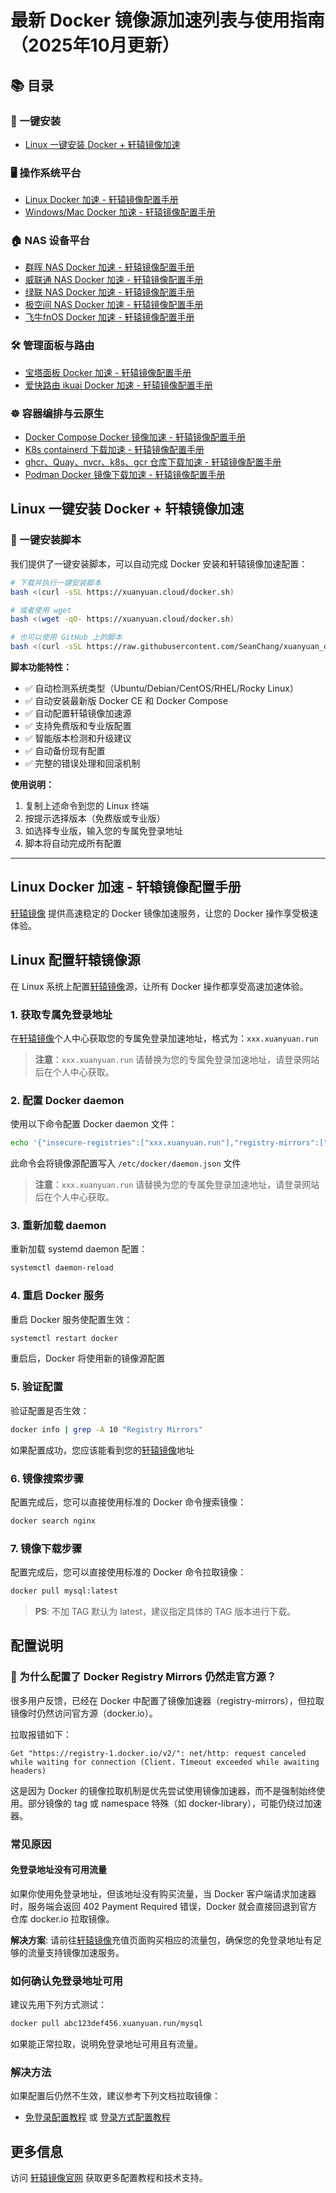 # 最新 Docker 镜像源加速列表与使用指南（2025年10月更新）

## 📚 目录

### 🚀 一键安装
- [Linux 一键安装 Docker + 轩辕镜像加速](#linux-一键安装-docker--轩辕镜像加速)

### 🖥️ 操作系统平台
- [Linux Docker 加速 - 轩辕镜像配置手册](#linux-配置轩辕镜像源)
- [Windows/Mac Docker 加速 - 轩辕镜像配置手册](./windows-mac-docker-guide.md)

### 🏠 NAS 设备平台
- [群晖 NAS Docker 加速 - 轩辕镜像配置手册](./synology-docker-guide.md)
- [威联通 NAS Docker 加速 - 轩辕镜像配置手册](./qnap-docker-guide.md)
- [绿联 NAS Docker 加速 - 轩辕镜像配置手册](./lvlian-docker-guide.md)
- [极空间 NAS Docker 加速 - 轩辕镜像配置手册](./jikongjian-docker-guide.md)
- [飞牛fnOS Docker 加速 - 轩辕镜像配置手册](./feiniu-docker-guide.md)

### 🛠️ 管理面板与路由
- [宝塔面板 Docker 加速 - 轩辕镜像配置手册](./baota-docker-guide.md)
- [爱快路由 ikuai Docker 加速 - 轩辕镜像配置手册](./ikuai-docker-guide.md)

### ☸️ 容器编排与云原生
- [Docker Compose Docker 镜像加速 - 轩辕镜像配置手册](./docker-compose-docker-guide.md)
- [K8s containerd 下载加速 - 轩辕镜像配置手册](./containerd-guide.md)
- [ghcr、Quay、nvcr、k8s、gcr 仓库下载加速 - 轩辕镜像配置手册](./docker-acceleration-guide.md)
- [Podman Docker 镜像下载加速 - 轩辕镜像配置手册](./podman-docker-guide.md)

## Linux 一键安装 Docker + 轩辕镜像加速

### 🚀 一键安装脚本

我们提供了一键安装脚本，可以自动完成 Docker 安装和轩辕镜像加速配置：

```bash
# 下载并执行一键安装脚本
bash <(curl -sSL https://xuanyuan.cloud/docker.sh)

# 或者使用 wget
bash <(wget -qO- https://xuanyuan.cloud/docker.sh)

# 也可以使用 GitHub 上的脚本
bash <(curl -sSL https://raw.githubusercontent.com/SeanChang/xuanyuan_docker_proxy/refs/heads/main/docker.sh)
```

**脚本功能特性：**
- ✅ 自动检测系统类型（Ubuntu/Debian/CentOS/RHEL/Rocky Linux）
- ✅ 自动安装最新版 Docker CE 和 Docker Compose
- ✅ 自动配置轩辕镜像加速源
- ✅ 支持免费版和专业版配置
- ✅ 智能版本检测和升级建议
- ✅ 自动备份现有配置
- ✅ 完整的错误处理和回滚机制

**使用说明：**
1. 复制上述命令到您的 Linux 终端
2. 按提示选择版本（免费版或专业版）
3. 如选择专业版，输入您的专属免登录地址
4. 脚本将自动完成所有配置

---

## Linux Docker 加速 - 轩辕镜像配置手册

<a href="https://xuanyuan.cloud/" target="_blank">轩辕镜像</a> 提供高速稳定的 Docker 镜像加速服务，让您的 Docker 操作享受极速体验。

## Linux 配置轩辕镜像源

在 Linux 系统上配置<a href="https://xuanyuan.cloud/" target="_blank">轩辕镜像</a>源，让所有 Docker 操作都享受高速加速体验。

### 1. 获取专属免登录地址

在<a href="https://xuanyuan.cloud/" target="_blank">轩辕镜像</a>个人中心获取您的专属免登录加速地址，格式为：`xxx.xuanyuan.run`

> **注意**：`xxx.xuanyuan.run` 请替换为您的专属免登录加速地址，请登录网站后在个人中心获取。

### 2. 配置 Docker daemon

使用以下命令配置 Docker daemon 文件：

```bash
echo '{"insecure-registries":["xxx.xuanyuan.run"],"registry-mirrors":["https://xxx.xuanyuan.run"]}' | sudo tee /etc/docker/daemon.json > /dev/null
```

此命令会将镜像源配置写入 `/etc/docker/daemon.json` 文件

> **注意**：`xxx.xuanyuan.run` 请替换为您的专属免登录加速地址，请登录网站后在个人中心获取。

### 3. 重新加载 daemon

重新加载 systemd daemon 配置：

```bash
systemctl daemon-reload
```

### 4. 重启 Docker 服务

重启 Docker 服务使配置生效：

```bash
systemctl restart docker
```

重启后，Docker 将使用新的镜像源配置

### 5. 验证配置

验证配置是否生效：

```bash
docker info | grep -A 10 "Registry Mirrors"
```

如果配置成功，您应该能看到您的<a href="https://xuanyuan.cloud/" target="_blank">轩辕镜像</a>地址

### 6. 镜像搜索步骤

配置完成后，您可以直接使用标准的 Docker 命令搜索镜像：

```bash
docker search nginx
```

### 7. 镜像下载步骤

配置完成后，您可以直接使用标准的 Docker 命令拉取镜像：

```bash
docker pull mysql:latest
```

> **PS**: 不加 TAG 默认为 latest，建议指定具体的 TAG 版本进行下载。

## 配置说明

### 🐳 为什么配置了 Docker Registry Mirrors 仍然走官方源？

很多用户反馈，已经在 Docker 中配置了镜像加速器（registry-mirrors），但拉取镜像时仍然访问官方源（docker.io）。

拉取报错如下：

```
Get "https://registry-1.docker.io/v2/": net/http: request canceled while waiting for connection (Client. Timeout exceeded while awaiting headers)
```

这是因为 Docker 的镜像拉取机制是优先尝试使用镜像加速器，而不是强制始终使用。部分镜像的 tag 或 namespace 特殊（如 docker-library），可能仍绕过加速器。

### 常见原因

#### 免登录地址没有可用流量

如果你使用免登录地址，但该地址没有购买流量，当 Docker 客户端请求加速器时，服务端会返回 402 Payment Required 错误，Docker 就会直接回退到官方仓库 docker.io 拉取镜像。

**解决方案**: 请前往<a href="https://xuanyuan.cloud/recharge" target="_blank">轩辕镜像</a>充值页面购买相应的流量包，确保您的免登录地址有足够的流量支持镜像加速服务。

### 如何确认免登录地址可用

建议先用下列方式测试：

```bash
docker pull abc123def456.xuanyuan.run/mysql
```

如果能正常拉取，说明免登录地址可用且有流量。

### 解决方法

如果配置后仍然不生效，建议参考下列文档拉取镜像：

- <a href="https://xuanyuan.cloud/" target="_blank">免登录配置教程</a> 或 <a href="https://xuanyuan.cloud/" target="_blank">登录方式配置教程</a>

## 更多信息

访问 <a href="https://xuanyuan.cloud/" target="_blank">轩辕镜像官网</a> 获取更多配置教程和技术支持。
